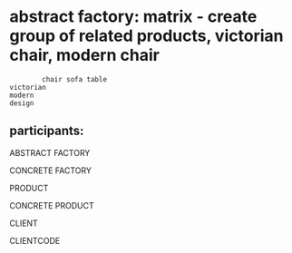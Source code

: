# abstract factory: matrix - create group of related products, victorian chair, modern chair

```
        chair sofa table
victorian
modern
design
```
## participants:

ABSTRACT FACTORY

CONCRETE FACTORY

PRODUCT

CONCRETE PRODUCT

CLIENT

CLIENTCODE






